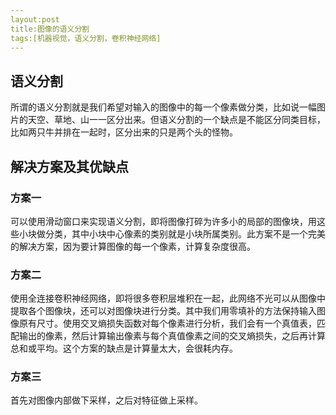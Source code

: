 ```yaml
---
layout:post
title:图像的语义分割
tags:[机器视觉，语义分割，卷积神经网络]
---
```


## 语义分割

所谓的语义分割就是我们希望对输入的图像中的每一个像素做分类，比如说一幅图片的天空、草地、山一一区分出来。但语义分割的一个缺点是不能区分同类目标，比如两只牛并排在一起时，区分出来的只是两个头的怪物。

## 解决方案及其优缺点

### 方案一

可以使用滑动窗口来实现语义分割，即将图像打碎为许多小的局部的图像块，用这些小块做分类，其中小块中心像素的类别就是小块所属类别。此方案不是一个完美的解决方案，因为要计算图像的每一个像素，计算复杂度很高。

### 方案二

使用全连接卷积神经网络，即将很多卷积层堆积在一起，此网络不光可以从图像中提取各个图像块，还可以对图像块进行分类。其中我们用零填补的方法保持输入图像原有尺寸。使用交叉熵损失函数对每个像素进行分析，我们会有一个真值表，匹配输出的像素，然后计算输出像素与每个真值像素之间的交叉熵损失，之后再计算总和或平均。这个方案的缺点是计算量太大，会很耗内存。

### 方案三

首先对图像内部做下采样，之后对特征做上采样。

